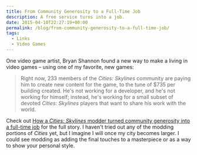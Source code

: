 ```yaml
---
title: From Community Generosity to a Full-Time Job
description: A free service turns into a job.
date: 2015-04-10T22:27:19+00:00
permalink: /blog/from-community-generosity-to-a-full-time-job/
tags:
  - Links
  - Video Games
---
```


One video game artist, Bryan Shannon found a new way to make a living in video games – using one of my favorite, new games:

> Right now, 233 members of the _Cities: Skylines_ community are paying him to create new content for the game, to the tune of $735 per building created. He's not working for a developer, and he's not working for himself; instead, he's working for a small subset of devoted _Cities: Skylines_ players that want to share his work with the world.

Check out [How a _Cities: Skylines_ modder turned community generosity into a full-time job](http://arstechnica.com/gaming/2015/04/how-a-cities-skylines-modder-turned-community-generosity-into-a-full-time-job/) for the full story. I haven't tried out any of the modding portions of _Cities_ yet, but I imagine I will once my city becomes larger. I could see modding as adding the final touches to a masterpiece or as a way to show your personal style.
